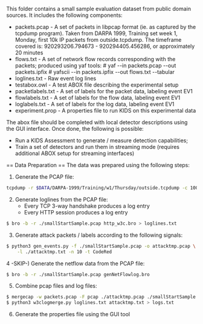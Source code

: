 This folder contains a small sample evaluation dataset from public domain sources. It includes the following components:

* packets.pcap - A set of packets in libpcap format (ie. as captured by the tcpdump program). Taken from DARPA 1999, Training
                 set week 1, Monday, first 10k IP packets from outside.tcpdump.
                 The timeframe covered is: 920293206.794673 - 920294405.456286, or approximately 20 minutes
* flows.txt    - A set of network flow records corresponding with the packets; produced using yaf tools:
                # yaf --in packets.pcap --out packets.ipfix
		# yafscii --in packets.ipfix --out flows.txt --tabular
* loglines.txt - Raw event log lines 
* testabox.owl - A test ABOX file describing the experimental setup
* packetlabels.txt - A set of labels for the packet data, labeling event EV1
* flowlabels.txt - A set of labels for the flow data, labeling event EV1
* loglabels.txt - A set of labels for the log data, labeling event EV1
* experiment.prop - A properties file to run KIDS on this experimental data

The abox file should be completed with local detector descriptions using the GUI interface. Once done, the following is possible:

* Run a KIDS Assessment to generate / measure detection capabilities;
* Train a set of detectors and run them in streaming mode (requires additional ABOX setup for streaming interfaces)

== Data Preparation ==
The data was prepared using the following steps:
1) Generate the PCAP file: 
```bash
tcpdump -r $DATA/DARPA-1999/Training/w1/Thursday/outside.tcpdump -c 10000 -w ./smallStartSample.pcap ip
```
2) Generate loglines from the PCAP file:
   * Every TCP 3-way handshake produces a log entry
   * Every HTTP session produces a log entry
```bash
$ bro -b -r ./smallStartSample.pcap http_w3c.bro > loglines.txt
```
3) Generate attack packets / labels according to the following signals:
```bash
$ python3 gen_events.py -f ./smallStartSample.pcap -o attacktmp.pcap \
    -l ./attacktmp.txt -n 10 -t CodeRed 
```
4 -SKIP-) Generate the netflow data from the PCAP file:
```bash
$ bro -b -r ./smallStartSample.pcap genNetFlowlog.bro
```
5) Combine pcap files and log files:
```bash
$ mergecap -w packets.pcap -F pcap ./attacktmp.pcap ./smallStartSample.pcap 
$ python3 w3clogmerge.py loglines.txt attacktmp.txt > logs.txt
```
6) Generate the properties file using the GUI tool

